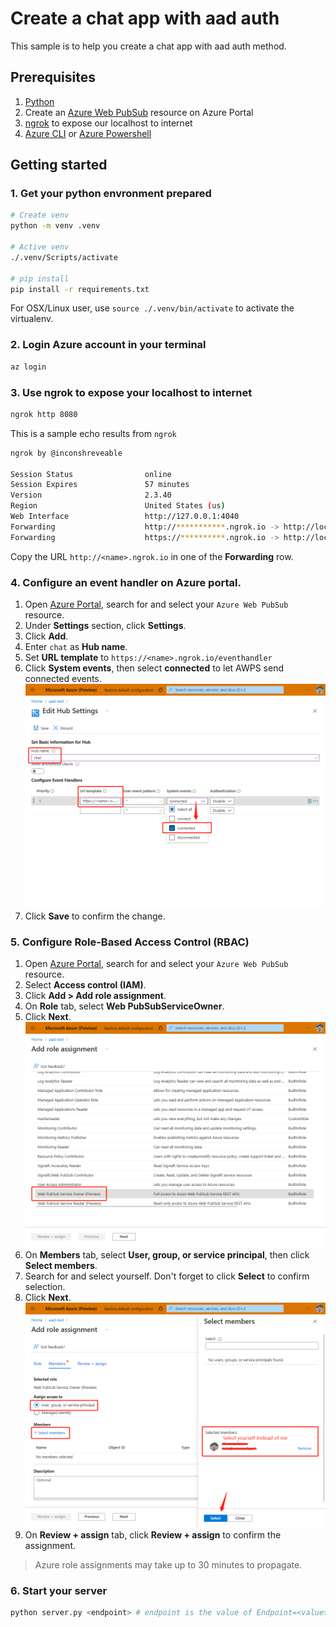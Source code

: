 # Create a chat app with aad auth

This sample is to help you create a chat app with aad auth method.

## Prerequisites

1. [Python](https://www.python.org/)
2. Create an [Azure Web PubSub](https://ms.portal.azure.com/#blade/HubsExtension/BrowseResource/resourceType/Microsoft.SignalRService%2FWebPubSub) resource on Azure Portal
3. [ngrok](https://ngrok.com/download) to expose our localhost to internet
4. [Azure CLI](https://docs.microsoft.com/cli/azure/) or [Azure Powershell](https://docs.microsoft.com/powershell/azure/)

## Getting started
   
### 1. Get your python envronment prepared

```bash
# Create venv
python -m venv .venv

# Active venv
./.venv/Scripts/activate

# pip install
pip install -r requirements.txt
```

For OSX/Linux user, use `source ./.venv/bin/activate` to activate the virtualenv.

### 2. Login Azure account in your terminal

```bash
az login
```

### 3. Use ngrok to expose your localhost to internet

```bash
ngrok http 8080
```

This is a sample echo results from `ngrok`

```bash
ngrok by @inconshreveable
                                                                                                                                                                                           
Session Status                online                                                                                                                                                       
Session Expires               57 minutes                                                                                                                                                   
Version                       2.3.40                                                                                                                                                       
Region                        United States (us)                                                                                                                                           
Web Interface                 http://127.0.0.1:4040                                                                                                                                        
Forwarding                    http://***********.ngrok.io -> http://localhost:8080                                                                                                 
Forwarding                    https://**********.ngrok.io -> http://localhost:8080     
```

Copy the URL `http://<name>.ngrok.io` in one of the **Forwarding** row.

### 4. Configure an event handler on Azure portal.

1. Open [Azure Portal](https://ms.portal.azure.com/), search for and select your `Azure Web PubSub` resource.
2. Under **Settings** section, click **Settings**.
3. Click **Add**.
3. Enter `chat` as **Hub name**.
4. Set **URL template** to `https://<name>.ngrok.io/eventhandler`
5. Click **System events**, then select **connected** to let AWPS send connected events.
   ![Screenshot of Edit Hub Settings](./media/edit-hub-settings.png)
1. Click **Save** to confirm the change.

### 5. Configure Role-Based Access Control (RBAC)
1. Open [Azure Portal](https://ms.portal.azure.com/), search for and select your `Azure Web PubSub` resource.
1. Select **Access control (IAM)**.
1. Click **Add > Add role assignment**.
1. On **Role** tab, select **Web PubSubServiceOwner**.
1. Click **Next**.
   ![Screenshot of Select Roles](./media/add-role-assignment-roles.png)
1. On **Members** tab, select **User, group, or service principal**, then click **Select members**.
1. Search for and select yourself. Don't forget to click **Select** to confirm selection.
1. Click **Next**.
   ![Screenshot of Select Members](./media/add-role-assignment-members.png)
1. On **Review + assign** tab, click **Review + assign** to confirm the assignment.

> Azure role assignments may take up to 30 minutes to propagate.

### 6. Start your server

```python
python server.py <endpoint> # endpoint is the value of Endpoint=<value> in the connection string
```
